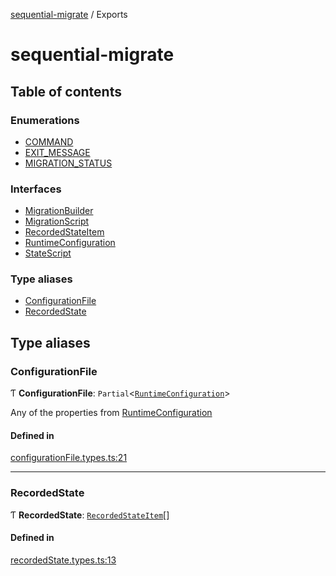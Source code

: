 [sequential-migrate](README.md) / Exports

# sequential-migrate

## Table of contents

### Enumerations

- [COMMAND](enums/COMMAND.md)
- [EXIT\_MESSAGE](enums/EXIT_MESSAGE.md)
- [MIGRATION\_STATUS](enums/MIGRATION_STATUS.md)

### Interfaces

- [MigrationBuilder](interfaces/MigrationBuilder.md)
- [MigrationScript](interfaces/MigrationScript.md)
- [RecordedStateItem](interfaces/RecordedStateItem.md)
- [RuntimeConfiguration](interfaces/RuntimeConfiguration.md)
- [StateScript](interfaces/StateScript.md)

### Type aliases

- [ConfigurationFile](modules.md#configurationfile)
- [RecordedState](modules.md#recordedstate)

## Type aliases

### ConfigurationFile

Ƭ **ConfigurationFile**: `Partial`<[`RuntimeConfiguration`](interfaces/RuntimeConfiguration.md)\>

Any of the properties from [RuntimeConfiguration](interfaces/RuntimeConfiguration.md)

#### Defined in

[configurationFile.types.ts:21](https://github.com/Ivo-Evans/sequential-migrate/blob/86b7678/src/types/configurationFile.types.ts#L21)

___

### RecordedState

Ƭ **RecordedState**: [`RecordedStateItem`](interfaces/RecordedStateItem.md)[]

#### Defined in

[recordedState.types.ts:13](https://github.com/Ivo-Evans/sequential-migrate/blob/86b7678/src/types/recordedState.types.ts#L13)
